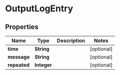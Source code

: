 

# OutputLogEntry

## Properties

Name | Type | Description | Notes
------------ | ------------- | ------------- | -------------
**time** | **String** |  |  [optional]
**message** | **String** |  |  [optional]
**repeated** | **Integer** |  |  [optional]



